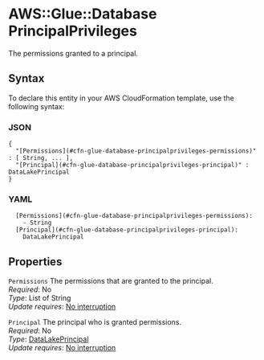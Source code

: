 # AWS::Glue::Database PrincipalPrivileges<a name="aws-properties-glue-database-principalprivileges"></a>

The permissions granted to a principal.

## Syntax<a name="aws-properties-glue-database-principalprivileges-syntax"></a>

To declare this entity in your AWS CloudFormation template, use the following syntax:

### JSON<a name="aws-properties-glue-database-principalprivileges-syntax.json"></a>

```
{
  "[Permissions](#cfn-glue-database-principalprivileges-permissions)" : [ String, ... ],
  "[Principal](#cfn-glue-database-principalprivileges-principal)" : DataLakePrincipal
}
```

### YAML<a name="aws-properties-glue-database-principalprivileges-syntax.yaml"></a>

```
  [Permissions](#cfn-glue-database-principalprivileges-permissions): 
    - String
  [Principal](#cfn-glue-database-principalprivileges-principal): 
    DataLakePrincipal
```

## Properties<a name="aws-properties-glue-database-principalprivileges-properties"></a>

`Permissions`  <a name="cfn-glue-database-principalprivileges-permissions"></a>
The permissions that are granted to the principal\.  
*Required*: No  
*Type*: List of String  
*Update requires*: [No interruption](https://docs.aws.amazon.com/AWSCloudFormation/latest/UserGuide/using-cfn-updating-stacks-update-behaviors.html#update-no-interrupt)

`Principal`  <a name="cfn-glue-database-principalprivileges-principal"></a>
The principal who is granted permissions\.  
*Required*: No  
*Type*: [DataLakePrincipal](aws-properties-glue-database-datalakeprincipal.md)  
*Update requires*: [No interruption](https://docs.aws.amazon.com/AWSCloudFormation/latest/UserGuide/using-cfn-updating-stacks-update-behaviors.html#update-no-interrupt)
